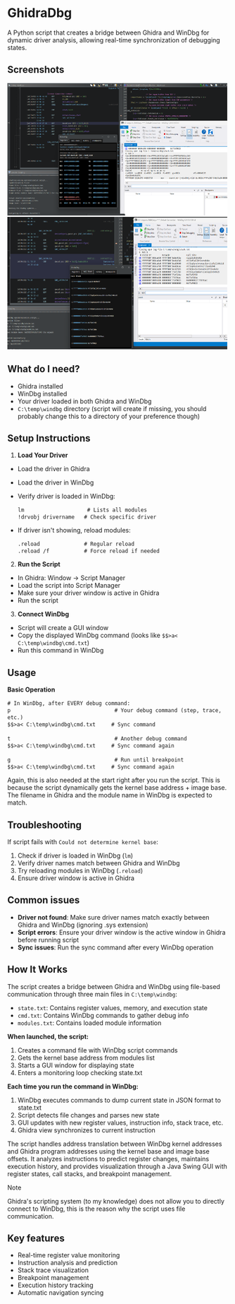 # GhidraDbg

A Python script that creates a bridge between Ghidra and WinDbg for dynamic driver analysis, allowing real-time synchronization of debugging states.

## Screenshots

<img src="img/screenshot_1.png" width="500" height="300"> <img src="img/screenshot_3.png" width="500" height="300">

## What do I need?

- Ghidra installed
- WinDbg installed  
- Your driver loaded in both Ghidra and WinDbg
- `C:\temp\windbg` directory (script will create if missing, you should probably change this to a directory of your preference though)

## Setup Instructions

1. **Load Your Driver**
  - Load the driver in Ghidra
  - Load the driver in WinDbg
  - Verify driver is loaded in WinDbg:
    ```
    lm                    # Lists all modules
    !drvobj drivername   # Check specific driver
    ```
    
  - If driver isn't showing, reload modules:
    ```
    .reload              # Regular reload
    .reload /f           # Force reload if needed
    ```

2. **Run the Script**
  - In Ghidra: Window -> Script Manager
  - Load the script into Script Manager 
  - Make sure your driver window is active in Ghidra
  - Run the script

3. **Connect WinDbg**
  - Script will create a GUI window
  - Copy the displayed WinDbg command (looks like `$$>a< C:\temp\windbg\cmd.txt`)
  - Run this command in WinDbg

## Usage

**Basic Operation**
   ```windbg
   # In WinDbg, after EVERY debug command:
   p                                 # Your debug command (step, trace, etc.)
   $$>a< C:\temp\windbg\cmd.txt     # Sync command
   
   t                                 # Another debug command
   $$>a< C:\temp\windbg\cmd.txt     # Sync command again
   
   g                                 # Run until breakpoint
   $$>a< C:\temp\windbg\cmd.txt     # Sync command again
   ```
Again, this is also needed at the start right after you run the script. This is because the script dynamically gets the kernel base address + image base. The filename in Ghidra and the module name in WinDbg is expected to match.

## Troubleshooting

If script fails with `Could not determine kernel base`:
1. Check if driver is loaded in WinDbg (`lm`)
2. Verify driver names match between Ghidra and WinDbg
3. Try reloading modules in WinDbg (`.reload`)
4. Ensure driver window is active in Ghidra

## Common issues

- **Driver not found**: Make sure driver names match exactly between Ghidra and WinDbg (ignoring .sys extension)
- **Script errors**: Ensure your driver window is the active window in Ghidra before running script
- **Sync issues**: Run the sync command after every WinDbg operation

## How It Works

The script creates a bridge between Ghidra and WinDbg using file-based communication through three main files in `C:\temp\windbg`:
- `state.txt`: Contains register values, memory, and execution state
- `cmd.txt`: Contains WinDbg commands to gather debug info  
- `modules.txt`: Contains loaded module information

**When launched, the script:**
1. Creates a command file with WinDbg script commands
2. Gets the kernel base address from modules list
3. Starts a GUI window for displaying state
4. Enters a monitoring loop checking state.txt

**Each time you run the command in WinDbg:**
1. WinDbg executes commands to dump current state in JSON format to state.txt
2. Script detects file changes and parses new state
3. GUI updates with new register values, instruction info, stack trace, etc.
4. Ghidra view synchronizes to current instruction

The script handles address translation between WinDbg kernel addresses and Ghidra program addresses using the kernel base and image base offsets. It analyzes instructions to predict register changes, maintains execution history, and provides visualization through a Java Swing GUI with register states, call stacks, and breakpoint management.

> [!NOTE]  
> Ghidra's scripting system (to my knowledge) does not allow you to directly connect to WinDbg, this is the reason why the script uses file communication.

## Key features
- Real-time register value monitoring
- Instruction analysis and prediction
- Stack trace visualization
- Breakpoint management
- Execution history tracking
- Automatic navigation syncing
